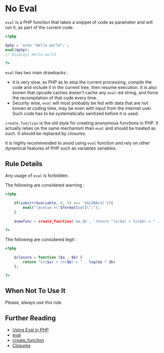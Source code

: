 <!-- Security -->
# No Eval

`eval` is a PHP function that takes a snippet of code as parameter and will run it, as part of the current code. 

```php
<?php

$php = 'echo "Hello world";';
eval($php);
// Displays Hello world

?>
```

`eval` has two main drawbacks : 
* it is very slow, as PHP as to stop the current processing, compile the code and include it in the current tree, then resume execution. It is also known that opcode caches doesn't cache any `eval`-ed string, and force the recompilation of that code every time. 
* Security wise, `eval` will most probably be fed with data that are not known at coding time, may be even with input from the internet user. Such code has to be systematically sanitized before it is used. 

`create_function` is the old style for creating anonymous functions in PHP. It actually relies on the same mechanism than `eval` and should be treated as such. It should be replaced by closures.

It is highly recommended to avoid using `eval` function and rely on other dynamical features of PHP such as variables variables. 


## Rule Details

Any usage of `eval`  is forbidden. 

The following are considered warning : 
```php
<?php

	if(substr($variable, 0, 9) === '$GLOBALS[')){
		eval("\$value =\"$format[sql]\";");
	}
	
	$newfunc = create_function('$a,$b', 'return "ln($a) + ln($b) = " . log($a * $b);');

?>
```

The following are considered legit : 

```php
<?php

	$closure = function ($a , $b) { 
		return "ln($a) + ln($b) = " . log($a * $b)
	};

?>
```

## When Not To Use It
Please, always use this rule.

## Further Reading
* [Using Eval in PHP](http://blog.joshuaeichorn.com/archives/2005/08/01/using-eval-in-php/)
* [eval](http://php.net/manual/en/function.eval.php)
* [create_function](http://php.net/manual/en/function.create_function.php)
* [Closures](http://php.net/manual/en/class.closure.php)
